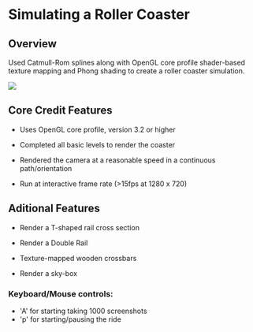 # Simulating a Roller Coaster

## Overview
Used Catmull-Rom splines along with OpenGL core profile shader-based texture mapping and Phong shading to create a roller coaster simulation.

![](https://github.com/Jiaqi-Zuo/CS420-3DComputerGraphics/blob/09f886b785d98c5a9364436817bbe2aba9d6df98/hw2/assign1_coreOpenGL_starterCode/rollarcoaster.gif)

## Core Credit Features

- Uses OpenGL core profile, version 3.2 or higher

- Completed all basic levels to render the coaster

- Rendered the camera at a reasonable speed in a continuous path/orientation

- Run at interactive frame rate (>15fps at 1280 x 720)

## Aditional Features

- Render a T-shaped rail cross section

- Render a Double Rail

- Texture-mapped wooden crossbars

- Render a sky-box 

### Keyboard/Mouse controls:
- 'A' for starting taking 1000 screenshots
- 'p' for starting/pausing the ride



